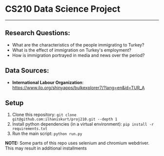 # **CS210 Data Science Project**

---

## **Research Questions:**

- What are the characteristics of the people immigrating to Turkey?
- What is the effect of immigration on Turkey's employment?
- How is immigration portrayed in media and news over the period?

## **Data Sources:**

- **International Labour Organization**:
  https://www.ilo.org/shinyapps/bulkexplorer7/?lang=en&id=TUR_A

## Setup

1. Clone this repository:
   `git clone git@github.com:ilhaniskurt/proj210.git --depth 1`
2. Install python dependencies (in a virtual environment):
   `pip install -r requirements.txt`
3. Run the main script: `python run.py`

**NOTE:** Some parts of this repo uses selenium and chromium webdriver. This may
result in additional installments
